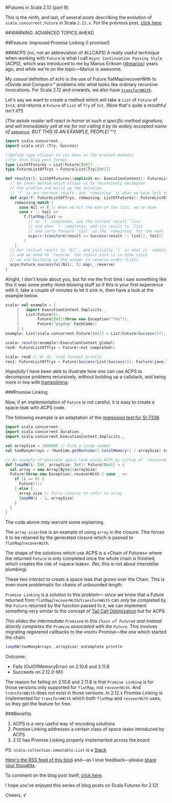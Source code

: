 #Futures in Scala 2.12 (part 9)

This is the ninth, and last, of several posts describing the evolution of `scala.concurrent.Future` in Scala `2.12.x`.
For the previous post, [click here](https://github.com/viktorklang/blog/blob/master/Futures-in-Scala-2.12-part-8.md).

##WARNING: ADVANCED TOPICS AHEAD


##Feature: Improved Promise Linking (I promise!)

###ACPS (no, not an abbreviation of ALLCAPS)
A really useful technique when working with `Future` is what I call `Async Continuation Passing Style` (ACPS), which was introduced to me by Marius Eriksen ([@marius](https://twitter.com/marius)) years ago, and while we're on the topic—Marius is awesome.

My *casual* definition of `ACPS` is the use of Future.flatMap/recoverWith to «Divide and Conquer»™ problems into what looks like ordinary recursive invocations. For Scala 2.12 and onwards, we also have [`transformWith`](https://github.com/viktorklang/blog/blob/master/Futures-in-Scala-2.12-part-4.md).

Let's say we want to create a method which will take a `List` of `Future` of `Int`s, and returns a `Future` of `List` of `Try` of `Int`. (Now that's quite a mouthful isn't it?!)

*(The astute reader will react in horror at such a specific method signature, and will immediately yell at me for not calling it by its widely accepted name of [`sequence`](http://www.scala-lang.org/api/current/index.html#scala.concurrent.Future$@sequence[A,M[X]<:TraversableOnce[X]](in:M[scala.concurrent.Future[A]])(implicitcbf:scala.collection.generic.CanBuildFrom[M[scala.concurrent.Future[A]],A,M[A]],implicitexecutor:scala.concurrent.ExecutionContext):scala.concurrent.Future[M[A]]). BUT THIS IS AN EXAMPLE, PEOPLE! ^^)*

~~~scala
import scala.concurrent._
import scala.util.{Try, Success}

//Define type aliases to cut down on the bracket-madness
//for this blog post format
type ListOfFutures = List[Future[Int]]
type FutureListOfTrys = Future[List[Try[Int]]]

def results(l: ListOfFutures)(implicit ec: ExecutionContext): FutureListOfTrys = {
  // An inner method which allows us to recursively decompose
  // the problem and build up the solution
  // `f` is our current result, and `remaining` is what we have left to do
  def acps(f: FutureListOfTrys, remaining: ListOfFutures): FutureListOfTrys =
    remaining match {
      case Nil => f // When we hit the end of the list, we're done
      case r :: tail =>
        f.flatMap(list =>
          // as `f` completes, use the current result `list`
          // and when `r` completes, add its result to `list`
          // and carry forward `tail` as the `remaining` for the next `acps`
          acps(r.transform(result => Success(result :: list)), tail))
        )
    }
  // Our initial result is `Nil`, and initially `l` is what is `remaining`
  // and we need to `reverse` the result once it is done since
  // we are building up the answer in reverse order (List)
  acps(Future.successful(Nil), l).map(_.reverse)
}
~~~

Alright, I don't know about you, but for me the first time I saw something like this it was some pretty mind-blowing stuff so if this is your first experience with it, take a couple of minutes to let it sink in, then have a look at the example below.

~~~scala
scala> val example = {
     |   import ExecutionContext.Implicits._
     |   List(Future(5),
     |        Future[Int](throw new Exception("foo")),
     |        Future("pigdog".hashCode))
     | }
example: List[scala.concurrent.Future[Int]] = List(Future(Success(5)), Future(Failure(java.lang.Exception: foo)), Future(Success(-988364562)))

scala> results(example)(ExecutionContext.global)
res0: FutureListOfTrys = Future(<not completed>)

scala> res0 // Or do `res0 foreach println`
res1: FutureListOfTrys = Future(Success(List(Success(5), Failure(java.lang.Exception: foo), Success(-988364562))))
~~~

*Hopefully* I have been able to illustrate how one can use ACPS to decompose problems recursively, without building up a callstack, and being more in line with [trampolining](https://en.wikipedia.org/wiki/Trampoline_(computing)).


###Promise Linking 

Now, if an implementation of `Future` is not careful, it is easy to create a space-leak with ACPS code.

The following example is an adaptation of the [regression test for SI-7336](https://github.com/scala/scala/blob/2.12.x/test/files/run/t7336.scala)

~~~scala
import scala.concurrent._
import scala.concurrent.duration._
import scala.concurrent.ExecutionContext.Implicits._

val arraySize = 1000000 // Pick a large number
val tooManyArrays = (Runtime.getRuntime().totalMemory() / arraySize).toInt * 100 // Make sure that we will hit OOME if Promise Linking doesn't work

// An example of possible space leak using ACPS by virtue of `recoverWith`:
def loopRW(i: Int, arraySize: Int): Future[Unit] = {
  val array = new Array[Byte](arraySize)
  Future(throw new Exception).recoverWith { case _ =>
    if (i == 0) {
      Future(())
    } else {
      array.size // Force closure to refer to array
      loopRW(i - 1, arraySize)
    }
  }
}
~~~

The code above *may* warrant some explaining.

The `array.size`-line is an example of using `array` in the closure. This forces it to be retained by the generated closure which is passed to `flatMap`/`recoverWith`. 

The shape of the solutions which use ACPS is a «Chain of Futures» where the returned `Future` is only completed once the whole chain is finished, which creates the risk of «space leaks». (No, this is not about interstellar plumbing)

These two interact to create a space leak that grows over the Chain. This is even more problematic for chains of unbounded length.

`Promise Linking` is a solution to this problem—
since we know that a Future returned from `flatMap`/`recoverWith`/`transformWith` can *only* be completed by the `Future` returned by the function passed to it, we can implement something very similar to the concept of [Tail Call Optimization](http://c2.com/cgi/wiki?TailCallOptimization) but for ACPS.

*This elides the intermediate `Promise`s in this `Chain of Future`s and instead directly completes the `Promise` associated with the `Future`.* This involves migrating registered callbacks to the «root» Promise—the one which started the chain.

~~~scala
loopRW(tooManyArrays, arraySize) onComplete println
~~~

Outcome:

  * Fails (OutOfMemoryError) on 2.10.6 and 2.11.8
  * Succeeds on 2.12.0-M3
  
The reason for failing on 2.10.6 and 2.11.8 is that `Promise Linking` is for those versions only supported for `flatMap`, not `recoverWith`. And `transformWith` does not exist in those versions. In 2.12.x Promise Linking is implemented for `transformWith` which both `flatMap` and `recoverWith` uses, so they get the feature for free.

###Benefits

1. ACPS is a very useful way of encoding solutions
2. Promise Linking addresses a certain class of space leaks introduced by ACPS
3. 2.12 has Promise Linking properly implemented across the board

PS. `scala.collection.immutable.List` is a [Stack](https://twitter.com/viktorklang/status/709460948130598912)

[Here's the RSS feed of this blog](https://github.com/viktorklang/blog/commits/master.atom) and—as I love feedback—please [share your thoughts](https://github.com/viktorklang/blog/issues/3).

To comment on the blog post itself, [click here](https://github.com/viktorklang/blog/pull/12/files).

I hope you've enjoyed this series of blog posts on Scala Futures for 2.12!

Cheers,
√
